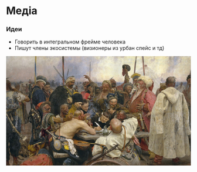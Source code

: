 # Медіа

### Идеи

* Говорить в интегральном фрейме человека
* Пишут члены экосистемы \(визионеры из урбан спейс и тд\)

![](../.gitbook/assets/image%20%28145%29.png)

